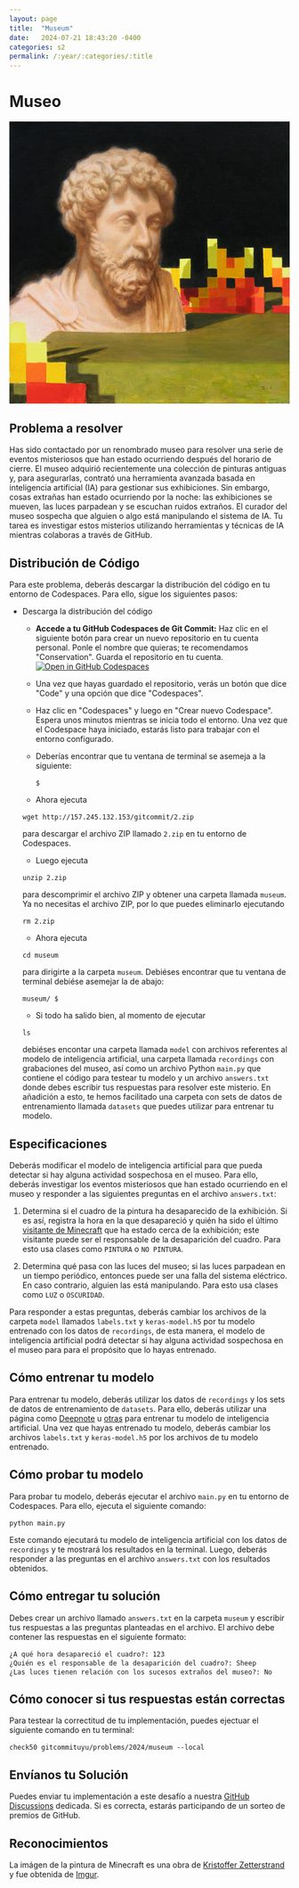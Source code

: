 ```yaml
---
layout: page
title:  "Museum"
date:   2024-07-21 18:43:20 -0400
categories: s2
permalink: /:year/:categories/:title
---
```


# Museo
![Imagen de Pintura de Minecraft](/assets/images/s2/minecraft.png)

## Problema a resolver
Has sido contactado por un renombrado museo para resolver una serie de eventos misteriosos que han estado ocurriendo después del horario de cierre. El museo adquirió recientemente una colección de pinturas antiguas y, para asegurarlas, contrató una herramienta avanzada basada en inteligencia artificial (IA) para gestionar sus exhibiciones. Sin embargo, cosas extrañas han estado ocurriendo por la noche: las exhibiciones se mueven, las luces parpadean y se escuchan ruidos extraños. El curador del museo sospecha que alguien o algo está manipulando el sistema de IA. Tu tarea es investigar estos misterios utilizando herramientas y técnicas de IA mientras colaboras a través de GitHub.

## Distribución de Código
Para este problema, deberás descargar la distribución del código en tu entorno de Codespaces. Para ello, sigue los siguientes pasos:

+ Descarga la distribución del código

    * **Accede a tu GitHub Codespaces de Git Commit:** Haz clic en el siguiente botón para crear un nuevo repositorio en tu cuenta personal. Ponle el nombre que quieras; te recomendamos "Conservation". Guarda el repositorio en tu cuenta.
     [![Open in GitHub Codespaces](https://github.com/codespaces/badge.svg)](https://github.com/new?template_name=codespace&template_owner=gitcommituyu)

   * Una vez que hayas guardado el repositorio, verás un botón que dice "Code" y una opción que dice "Codespaces".

   * Haz clic en "Codespaces" y luego en "Crear nuevo Codespace". Espera unos minutos mientras se inicia todo el entorno. Una vez que el Codespace haya iniciado, estarás listo para trabajar con el entorno configurado.

   * Deberías encontrar que tu ventana de terminal se asemeja a la siguiente:
     ```
     $
     ```

    * Ahora ejecuta
    ```
    wget http://157.245.132.153/gitcommit/2.zip
    ```
    para descargar el archivo ZIP llamado `2.zip` en tu entorno de Codespaces.

    * Luego ejecuta
    ```
    unzip 2.zip
    ```
    para descomprimir el archivo ZIP y obtener una carpeta llamada `museum`. Ya no necesitas el archivo ZIP, por lo que puedes eliminarlo ejecutando
    ```
    rm 2.zip
    ```

    * Ahora ejecuta
    ```
    cd museum
    ```
    para dirigirte a la carpeta `museum`. Debiéses encontrar que tu ventana de terminal debiése asemejar la de abajo:
    ```
    museum/ $
    ```

    * Si todo ha salido bien, al momento de ejecutar
    ```
    ls
    ```
    debiéses encontar una carpeta llamada `model` con archivos referentes al modelo de inteligencia artificial, una carpeta llamada `recordings` con grabaciones del museo, así como un archivo Python `main.py` que contiene el código para testear tu modelo y un archivo `answers.txt` donde debes escribir tus respuestas para resolver este misterio. En añadición a esto, te hemos facilitado una carpeta con sets de datos de entrenamiento llamada `datasets` que puedes utilizar para entrenar tu modelo.

## Especificaciones
Deberás modificar el modelo de inteligencia artificial para que pueda detectar si hay alguna actividad sospechosa en el museo. Para ello, deberás investigar los eventos misteriosos que han estado ocurriendo en el museo y responder a las siguientes preguntas en el archivo `answers.txt`:

1. Determina si el cuadro de la pintura ha desaparecido de la exhibición. Si es así, registra la hora en la que desapareció y quién ha sido el último [visitante de Minecraft](https://minecraft.fandom.com/wiki/Mob#List_of_mobs) que ha estado cerca de la exhibición; este visitante puede ser el responsable de la desaparición del cuadro. Para esto usa clases como `PINTURA` o `NO PINTURA`.

2. Determina qué pasa con las luces del museo; si las luces parpadean en un tiempo periódico, entonces puede ser una falla del sistema eléctrico. En caso contrario, alguien las está manipulando. Para esto usa clases como `LUZ` o `OSCURIDAD`.

Para responder a estas preguntas, deberás cambiar los archivos de la carpeta `model` llamados `labels.txt` y `keras-model.h5` por tu modelo entrenado con los datos de `recordings`, de esta manera, el modelo de inteligencia artificial podrá detectar si hay alguna actividad sospechosa en el museo para para el propósito que lo hayas entrenado.

## Cómo entrenar tu modelo
Para entrenar tu modelo, deberás utilizar los datos de `recordings` y los sets de datos de entrenamiento de `datasets`. Para ello, deberás utilizar una página como [Deepnote](https://deepnote.com/) u [otras](https://teachablemachine.withgoogle.com/) para entrenar tu modelo de inteligencia artificial. Una vez que hayas entrenado tu modelo, deberás cambiar los archivos `labels.txt` y `keras-model.h5` por los archivos de tu modelo entrenado.

## Cómo probar tu modelo
Para probar tu modelo, deberás ejecutar el archivo `main.py` en tu entorno de Codespaces. Para ello, ejecuta el siguiente comando:
```
python main.py
```
Este comando ejecutará tu modelo de inteligencia artificial con los datos de `recordings` y te mostrará los resultados en la terminal. Luego, deberás responder a las preguntas en el archivo `answers.txt` con los resultados obtenidos.

## Cómo entregar tu solución
Debes crear un archivo llamado `answers.txt` en la carpeta `museum` y escribir tus respuestas a las preguntas planteadas en el archivo. El archivo debe contener las respuestas en el siguiente formato:
```
¿A qué hora desapareció el cuadro?: 123
¿Quién es el responsable de la desaparición del cuadro?: Sheep
¿Las luces tienen relación con los sucesos extraños del museo?: No
```

## Cómo conocer si tus respuestas están correctas
Para testear la correctitud de tu implementación, puedes ejectuar el siguiente comando en tu terminal:
```
check50 gitcommituyu/problems/2024/museum --local
```

## Envíanos tu Solución
Puedes enviar tu implementación a este desafío a nuestra [GitHub Discussions](https://github.com/orgs/gitcommituyu/discussions/5) dedicada. Si es correcta, estarás participando de un sorteo de premios de GitHub.

## Reconocimientos
La imágen de la pintura de Minecraft es una obra de [Kristoffer Zetterstrand](https://es.wikipedia.org/wiki/Kristoffer_Zetterstrand) y fue obtenida de [Imgur](https://imgur.com/gallery/paintings-from-minecraft-were-first-real-paintings-R7qao).

